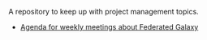 A repository to keep up with project management topics.

- [Agenda for weekly meetings about Federated Galaxy](weekly-meetings-agenda.md)
